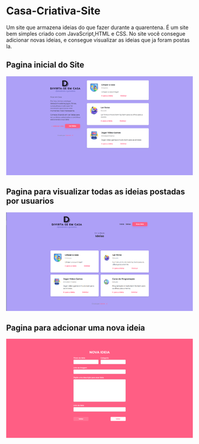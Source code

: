 # Casa-Criativa-Site
Um site que armazena ideias do que fazer durante a quarentena. É um site bem simples criado com JavaScript,HTML e CSS. 
  No site você consegue adicionar novas ideias, e consegue visualizar as ideias que ja foram postas la.


## Pagina inicial do Site

  ![](images/Homepic1.png)

## Pagina para visualizar todas as ideias postadas por usuarios

  ![](images/webpic1.png)

## Pagina para adcionar uma nova ideia

  ![](images/Addideiapic1.png)